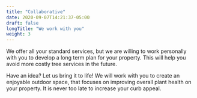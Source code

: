 ```yaml
---
title: "Collaborative"
date: 2020-09-07T14:21:37-05:00
draft: false
longTitle: "We work with you"
weight: 3
---
```

<span id="text3">

We offer all your standard services, but we are willing to work personally with you to develop a long term plan for your property. This will help you avoid more costly tree services in the future.

Have an idea? Let us bring it to life! We will work with you to create an enjoyable outdoor space, that focuses on improving overall plant health on your property. It is never too late to increase your curb appeal.

</span>
